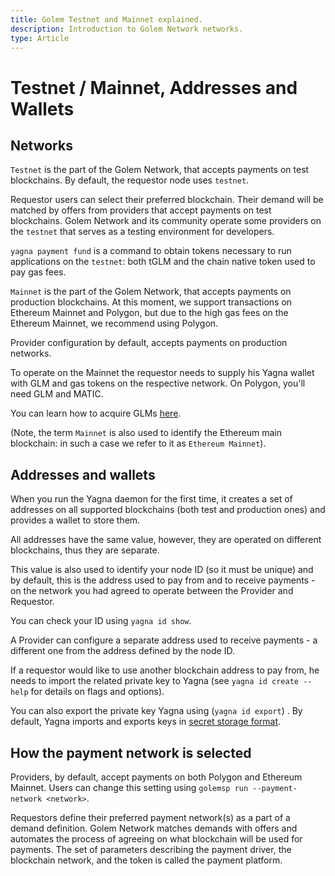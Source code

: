 ```yaml
---
title: Golem Testnet and Mainnet explained.
description: Introduction to Golem Network networks.
type: Article
---
```


# Testnet / Mainnet, Addresses and Wallets

## Networks

`Testnet` is the part of the Golem Network, that accepts payments on test blockchains. By default, the requestor node uses `testnet`.

Requestor users can select their preferred blockchain. Their demand will be matched by offers from providers that accept payments on test blockchains. Golem Network and its community operate some providers on the `testnet` that serves as a testing environment for developers.

`yagna payment fund` is a command to obtain tokens necessary to run applications on the `testnet`: both tGLM and the chain native token used to pay gas fees.

`Mainnet` is the part of the Golem Network, that accepts payments on production blockchains. At this moment, we support transactions on Ethereum Mainnet and Polygon, but due to the high gas fees on the Ethereum Mainnet, we recommend using Polygon.

Provider configuration by default, accepts payments on production networks.

To operate on the Mainnet the requestor needs to supply his Yagna wallet with GLM and gas tokens on the respective network. On Polygon, you'll need GLM and MATIC.

You can learn how to acquire GLMs [here](/docs/golem/overview/golem-token#where-to-acquire-GLM).

(Note, the term `Mainnet` is also used to identify the Ethereum main blockchain: in such a case we refer to it as `Ethereum Mainnet`).

## Addresses and wallets

When you run the Yagna daemon for the first time, it creates a set of addresses on all supported blockchains (both test and production ones) and provides a wallet to store them.

All addresses have the same value, however, they are operated on different blockchains, thus they are separate.

This value is also used to identify your node ID (so it must be unique) and by default, this is the address used to pay from and to receive payments - on the network you had agreed to operate between the Provider and Requestor.

You can check your ID using `yagna id show`.

A Provider can configure a separate address used to receive payments - a different one from the address defined by the node ID.

If a requestor would like to use another blockchain address to pay from, he needs to import the related private key to Yagna (see `yagna id create --help` for details on flags and options).

You can also export the private key Yagna using (`yagna id export`)
.
By default, Yagna imports and exports keys in [secret storage format](https://github.com/ethereum/wiki/wiki/Web3-Secret-Storage-Definition).

## How the payment network is selected

Providers, by default, accept payments on both Polygon and Ethereum Mainnet. Users can change this setting using `golemsp run --payment-network <network>`.

Requestors define their preferred payment network(s) as a part of a demand definition. Golem Network matches demands with offers and automates the process of agreeing on what blockchain will be used for payments. The set of parameters describing the payment driver, the blockchain network, and the token is called the payment platform.
